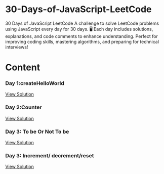 # 30-Days-of-JavaScript-LeetCode
30 Days of JavaScript LeetCode A challenge to solve LeetCode problems using JavaScript every day for 30 days. 🖥️ Each day includes solutions, explanations, and code comments to enhance understanding. Perfect for improving coding skills, mastering algorithms, and preparing for technical interviews!
# Content
### Day 1:createHelloWorld
[View Solution](https://github.com/codehariom/30-Days-of-JavaScript-LeetCode/blob/main/Hello%20World%20by%20Function.js)
### Day 2:Counter
[View Solution](https://github.com/codehariom/30-Days-of-JavaScript-LeetCode/blob/main/Counter.js)
### Day 3: To be Or Not To be 
[View Solution](https://github.com/codehariom/30-Days-of-JavaScript-LeetCode/blob/main/To%20Be%20Or%20Not%20To%20Be.js)
### Day 3: Increment/ decrement/reset 
[View Solution](https://github.com/codehariom/30-Days-of-JavaScript-LeetCode/blob/main/Counter%202.js)
